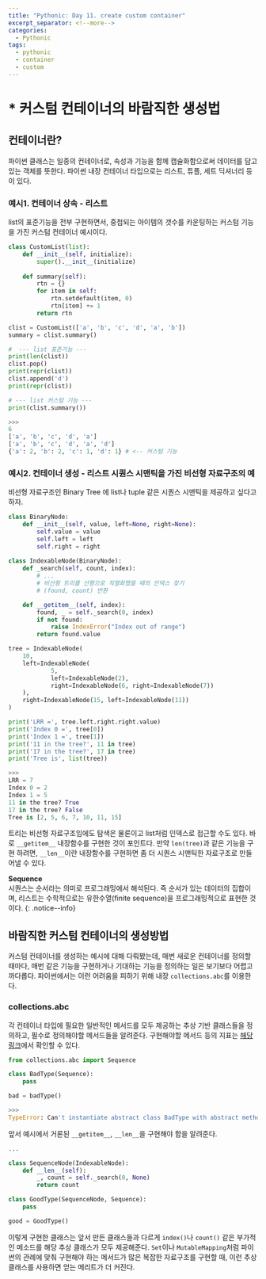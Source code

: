 ```yaml
---
title: "Pythonic: Day 11. create custom container"
excerpt_separator: <!--more-->
categories:
  - Pythonic 
tags: 
  - pythonic 
  - container
  - custom
---
```


# * 커스텀 컨테이너의 바람직한 생성법

## 컨테이너란?
파이썬 클래스는 일종의 컨테이너로, 속성과 기능을 함께 캡슐화함으로써 데이터를 담고 있는 객체를 뜻한다. 파이썬 내장 컨테이너 타입으로는 리스트, 튜플, 세트 딕셔너리 등이 있다.

### 예시1. 컨테이너 상속 - 리스트
list의 표준기능을 전부 구현하면서, 중첩되는 아이템의 갯수를 카운팅하는 커스텀 기능을 가진 커스텀 컨테이너 예시이다.
```python
class CustomList(list):
    def __init__(self, initialize):
        super().__init__(initialize)
    
    def summary(self):
        rtn = {}
        for item in self:
            rtn.setdefault(item, 0)
            rtn[item] += 1
        return rtn

clist = CustomList(['a', 'b', 'c', 'd', 'a', 'b'])
summary = clist.summary()

#  --- list 표준기능 --- 
print(len(clist))
clist.pop() 
print(repr(clist))
clist.append('d')
print(repr(clist))

# --- list 커스텀 기능 ---
print(clist.summary())

>>>
6
['a', 'b', 'c', 'd', 'a']
['a', 'b', 'c', 'd', 'a', 'd']
{'a': 2, 'b': 2, 'c': 1, 'd': 1} # <-- 커스텀 기능
```
<!--more-->

### 예시2. 컨테이너 생성 - 리스트 시퀀스 시맨틱을 가진 비선형 자료구조의 예
비선형 자료구조인 Binary Tree 에 list나 tuple 같은 시퀀스 시맨틱을 제공하고 싶다고 하자.

```python
class BinaryNode:
    def __init__(self, value, left=None, right=None):
        self.value = value
        self.left = left
        self.right = right
        
class IndexableNode(BinaryNode):
    def _search(self, count, index):
        # ...
        # 비선형 트리를 선형으로 직렬화했을 때의 인덱스 찾기
		# (found, count) 반환

    def __getitem__(self, index):
        found, _ = self._search(0, index)
        if not found:
            raise IndexError("Index out of range")
        return found.value

tree = IndexableNode(
	10,
	left=IndexableNode(
			5,
			left=IndexableNode(2),
			right=IndexableNode(6, right=IndexableNode(7))
	),
	right=IndexableNode(15, left=IndexableNode(11))
)

print('LRR =', tree.left.right.right.value)
print('Index 0 =', tree[0])
print('Index 1 =', tree[1])
print('11 in the tree?', 11 in tree)
print('17 in the tree?', 17 in tree)
print('Tree is', list(tree))

>>>
LRR = 7
Index 0 = 2
Index 1 = 5
11 in the tree? True
17 in the tree? False
Tree is [2, 5, 6, 7, 10, 11, 15]
```
트리는 비선형 자료구조임에도 탐색은 물론이고 list처럼 인덱스로 접근할 수도 있다. 바로 `__getitem__` 내장함수를 구현한 것이 포인트다. 만약 `len(tree)`과 같은 기능을 구현 하려면, `__len__`이란 내장함수를 구현하면 좀 더 시퀀스 시맨틱한 자료구조로 만들어낼 수 있다.

**Sequence**<br/>
시퀀스는 순서라는 의미로 프로그래밍에서 해석된다. 즉 순서가 있는 데이터의 집합이며, 리스트는 수학적으로는 유한수열(finite sequence)을 프로그래밍적으로 표현한 것이다.
{: .notice--info}
 

## 바람직한 커스텀 컨테이너의 생성방법
커스텀 컨테이너를 생성하는 예시에 대해 다뤄봤는데, 매번 새로운 컨테이너를 정의할 때마다, 매번 같은 기능을 구현하거나 기대하는 기능을 정의하는 일은 보기보다 어렵고 까다롭다. 파이썬에서는 이런 어려움을 피하기 위해 내장 `collections.abc`를 이용한다.

### collections.abc
각 컨테이너 타입에 필요한 일반적인 메서드를 모두 제공하는 추상 기반 클래스들을 정의하고, 필수로 정의해야할 메서드들을 알려준다. 구현해야할 메서드 등의 지표는 [해당 링크](https://docs.python.org/3/library/collections.abc.html)에서 확인할 수 있다.

```python
from collections.abc import Sequence

class BadType(Sequence):
    pass

bad = badType()

>>>
TypeError: Can't instantiate abstract class BadType with abstract methods __getitem__, __len__
```

앞서 예시에서 거론된 `__getitem__`, `__len__`을 구현해야 함을 알려준다.

```python
...

class SequenceNode(IndexableNode):
    def __len__(self):
        _, count = self._search(0, None)
        return count

class GoodType(SequenceNode, Sequence):
    pass

good = GoodType()
```
이렇게 구현한 클래스는 앞서 만든 클래스들과 다르게 `index()`나 `count()` 같은 부가적인 메소드를 해당 추상 클래스가 모두 제공해준다.
`Set`이나 `MutableMapping`처럼 파이썬의 관례에 맞춰 구현해야 하는 메서드가 많은 복잡한 자료구조를 구현할 때, 이런 추상 클래스를 사용하면 얻는 메리트가 더 커진다.

